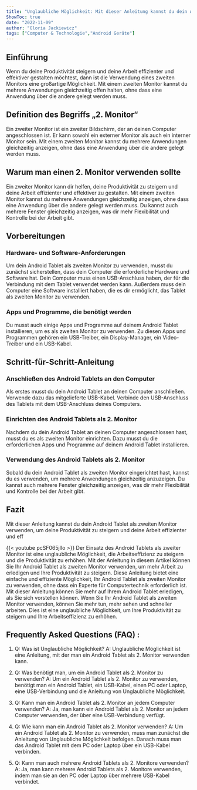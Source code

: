 ```yaml
---
title: "Unglaubliche Möglichkeit: Mit dieser Anleitung kannst du dein Android Tablet als 2. Monitor verwenden!"
ShowToc: true 
date: "2022-11-09"
author: "Gloria Jackiewicz" 
tags: ["Computer & Technologie","Android Geräte"]
---
```

## Einführung

Wenn du deine Produktivität steigern und deine Arbeit effizienter und effektiver gestalten möchtest, dann ist die Verwendung eines zweiten Monitors eine großartige Möglichkeit. Mit einem zweiten Monitor kannst du mehrere Anwendungen gleichzeitig offen halten, ohne dass eine Anwendung über die andere gelegt werden muss. 

## Definition des Begriffs „2. Monitor“

Ein zweiter Monitor ist ein zweiter Bildschirm, der an deinen Computer angeschlossen ist. Er kann sowohl ein externer Monitor als auch ein interner Monitor sein. Mit einem zweiten Monitor kannst du mehrere Anwendungen gleichzeitig anzeigen, ohne dass eine Anwendung über die andere gelegt werden muss. 

## Warum man einen 2. Monitor verwenden sollte

Ein zweiter Monitor kann dir helfen, deine Produktivität zu steigern und deine Arbeit effizienter und effektiver zu gestalten. Mit einem zweiten Monitor kannst du mehrere Anwendungen gleichzeitig anzeigen, ohne dass eine Anwendung über die andere gelegt werden muss. Du kannst auch mehrere Fenster gleichzeitig anzeigen, was dir mehr Flexibilität und Kontrolle bei der Arbeit gibt. 

## Vorbereitungen

### Hardware- und Software-Anforderungen

Um dein Android Tablet als zweiten Monitor zu verwenden, musst du zunächst sicherstellen, dass dein Computer die erforderliche Hardware und Software hat. Dein Computer muss einen USB-Anschluss haben, der für die Verbindung mit dem Tablet verwendet werden kann. Außerdem muss dein Computer eine Software installiert haben, die es dir ermöglicht, das Tablet als zweiten Monitor zu verwenden.

### Apps und Programme, die benötigt werden

Du musst auch einige Apps und Programme auf deinem Android Tablet installieren, um es als zweiten Monitor zu verwenden. Zu diesen Apps und Programmen gehören ein USB-Treiber, ein Display-Manager, ein Video-Treiber und ein USB-Kabel. 

## Schritt-für-Schritt-Anleitung

### Anschließen des Android Tablets an den Computer

Als erstes musst du dein Android Tablet an deinen Computer anschließen. Verwende dazu das mitgelieferte USB-Kabel. Verbinde den USB-Anschluss des Tablets mit dem USB-Anschluss deines Computers. 

### Einrichten des Android Tablets als 2. Monitor

Nachdem du dein Android Tablet an deinen Computer angeschlossen hast, musst du es als zweiten Monitor einrichten. Dazu musst du die erforderlichen Apps und Programme auf deinem Android Tablet installieren. 

### Verwendung des Android Tablets als 2. Monitor

Sobald du dein Android Tablet als zweiten Monitor eingerichtet hast, kannst du es verwenden, um mehrere Anwendungen gleichzeitig anzuzeigen. Du kannst auch mehrere Fenster gleichzeitig anzeigen, was dir mehr Flexibilität und Kontrolle bei der Arbeit gibt. 

## Fazit

Mit dieser Anleitung kannst du dein Android Tablet als zweiten Monitor verwenden, um deine Produktivität zu steigern und deine Arbeit effizienter und eff

{{< youtube pcSF065jlIo >}} 
Der Einsatz des Android Tablets als zweiter Monitor ist eine unglaubliche Möglichkeit, die Arbeitseffizienz zu steigern und die Produktivität zu erhöhen. Mit der Anleitung in diesem Artikel können Sie Ihr Android Tablet als zweiten Monitor verwenden, um mehr Arbeit zu erledigen und Ihre Produktivität zu steigern. Diese Anleitung bietet eine einfache und effiziente Möglichkeit, Ihr Android Tablet als zweiten Monitor zu verwenden, ohne dass ein Experte für Computertechnik erforderlich ist. Mit dieser Anleitung können Sie mehr auf Ihrem Android Tablet erledigen, als Sie sich vorstellen können. Wenn Sie Ihr Android Tablet als zweiten Monitor verwenden, können Sie mehr tun, mehr sehen und schneller arbeiten. Dies ist eine unglaubliche Möglichkeit, um Ihre Produktivität zu steigern und Ihre Arbeitseffizienz zu erhöhen.

## Frequently Asked Questions (FAQ) :
1. Q: Was ist Unglaubliche Möglichkeit?
A: Unglaubliche Möglichkeit ist eine Anleitung, mit der man ein Android Tablet als 2. Monitor verwenden kann.

2. Q: Was benötigt man, um ein Android Tablet als 2. Monitor zu verwenden?
A: Um ein Android Tablet als 2. Monitor zu verwenden, benötigt man ein Android Tablet, ein USB-Kabel, einen PC oder Laptop, eine USB-Verbindung und die Anleitung von Unglaubliche Möglichkeit.

3. Q: Kann man ein Android Tablet als 2. Monitor an jedem Computer verwenden?
A: Ja, man kann ein Android Tablet als 2. Monitor an jedem Computer verwenden, der über eine USB-Verbindung verfügt.

4. Q: Wie kann man ein Android Tablet als 2. Monitor verwenden?
A: Um ein Android Tablet als 2. Monitor zu verwenden, muss man zunächst die Anleitung von Unglaubliche Möglichkeit befolgen. Danach muss man das Android Tablet mit dem PC oder Laptop über ein USB-Kabel verbinden.

5. Q: Kann man auch mehrere Android Tablets als 2. Monitore verwenden?
A: Ja, man kann mehrere Android Tablets als 2. Monitore verwenden, indem man sie an den PC oder Laptop über mehrere USB-Kabel verbindet.


